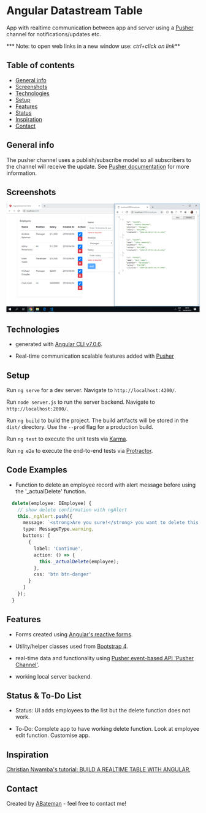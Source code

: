 # Angular Datastream Table

App with realtime communication between app and server using a [Pusher](https://pusher.com/) channel for notifications/updates etc.

*** Note: to open web links in a new window use: _ctrl+click on link_**

## Table of contents

* [General info](#general-info)
* [Screenshots](#screenshots)
* [Technologies](#technologies)
* [Setup](#setup)
* [Features](#features)
* [Status](#status)
* [Inspiration](#inspiration)
* [Contact](#contact)

## General info

The pusher channel uses a publish/subscribe model so all subscribers to the channel will receive the update. See [Pusher documentation](https://pusher.com/docs) for more information.

## Screenshots

![Example screenshot](./img/frontend-and-server.png)

## Technologies

* generated with [Angular CLI v7.0.6](https://github.com/angular/angular-cli).

* Real-time communication scalable features added with [Pusher](https://pusher.com/)

## Setup

Run `ng serve` for a dev server. Navigate to `http://localhost:4200/`.

Run `node server.js` to run the server backend. Navigate to `http://localhost:2000/`.

Run `ng build` to build the project. The build artifacts will be stored in the `dist/` directory. Use the `--prod` flag for a production build.

Run `ng test` to execute the unit tests via [Karma](https://karma-runner.github.io).

Run `ng e2e` to execute the end-to-end tests via [Protractor](http://www.protractortest.org/).

## Code Examples

* Function to delete an employee record with alert message before using the '_actualDelete' function.

```typescript
  delete(employee: IEmployee) {
    // show delete confirmation with ngAlert
    this._ngAlert.push({
      message: `<strong>Are you sure!</strong> you want to delete this employee with name <strong>${employee.name}</strong>`,
      type: MessageType.warning,
      buttons: [
        {
          label: 'Continue',
          action: () => {
            this._actualDelete(employee);
          },
          css: 'btn btn-danger'
        }
      ]
    });
  }

```

## Features

* Forms created using [Angular's reactive forms](https://angular.io/api/forms/ReactiveFormsModule).

* Utility/helper classes used from [Bootstrap 4](https://getbootstrap.com/).

* real-time data and functionality using [Pusher event-based API 'Pusher Channel'](https://pusher.com/).

* working local server backend.

## Status & To-Do List

* Status: UI adds employees to the list but the delete function does not work.

* To-Do: Complete app to have working delete function. Look at employee edit function. Customise app.

## Inspiration

[Christian Nwamba's tutorial: BUILD A REALTIME TABLE WITH ANGULAR](https://pusher.com/tutorials/realtime-table-angular),

## Contact

Created by [ABateman](https://www.andrewbateman.org) - feel free to contact me!
